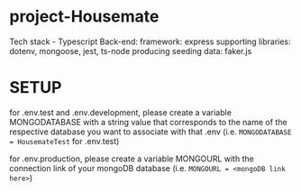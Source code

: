 # project-Housemate

Tech stack - Typescript
Back-end:
framework: express
supporting libraries: dotenv, mongoose, jest, ts-node
producing seeding data: faker.js


# SETUP
for .env.test and .env.development, please create a variable MONGODATABASE with a string value that corresponds to the name of the respective database you want to associate with that .env (i.e. `MONGODATABASE = HousemateTest` for .env.test)

for .env.production, please create a variable MONGOURL with the connection link of your mongoDB database (i.e. `MONGOURL = <mongoDB link here>`)